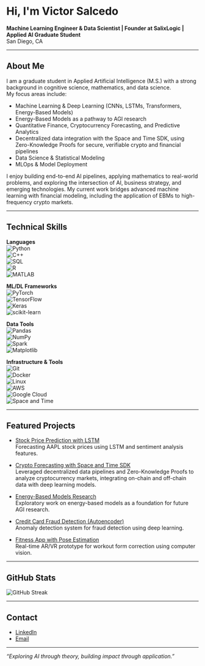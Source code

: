 # Hi, I'm Victor Salcedo  

**Machine Learning Engineer & Data Scientist | Founder at SalixLogic | Applied AI Graduate Student**  
San Diego, CA  

---

## About Me
I am a graduate student in Applied Artificial Intelligence (M.S.) with a strong background in cognitive science, mathematics, and data science.  
My focus areas include:  
- Machine Learning & Deep Learning (CNNs, LSTMs, Transformers, Energy-Based Models)  
- Energy-Based Models as a pathway to AGI research  
- Quantitative Finance, Cryptocurrency Forecasting, and Predictive Analytics  
- Decentralized data integration with the Space and Time SDK, using Zero-Knowledge Proofs for secure, verifiable crypto and financial pipelines  
- Data Science & Statistical Modeling  
- MLOps & Model Deployment  

I enjoy building end-to-end AI pipelines, applying mathematics to real-world problems, and exploring the intersection of AI, business strategy, and emerging technologies. My current work bridges advanced machine learning with financial modeling, including the application of EBMs to high-frequency crypto markets.

---

## Technical Skills  

**Languages**  
![Python](https://img.shields.io/badge/Python-3776AB?style=flat-square&logo=python&logoColor=white)  
![C++](https://img.shields.io/badge/C++-00599C?style=flat-square&logo=c%2B%2B&logoColor=white)  
![SQL](https://img.shields.io/badge/SQL-4479A1?style=flat-square&logo=postgresql&logoColor=white)  
![R](https://img.shields.io/badge/R-276DC3?style=flat-square&logo=r&logoColor=white)  
![MATLAB](https://img.shields.io/badge/MATLAB-0076A8?style=flat-square&logo=mathworks&logoColor=white)  

**ML/DL Frameworks**  
![PyTorch](https://img.shields.io/badge/PyTorch-EE4C2C?style=flat-square&logo=pytorch&logoColor=white)  
![TensorFlow](https://img.shields.io/badge/TensorFlow-FF6F00?style=flat-square&logo=tensorflow&logoColor=white)  
![Keras](https://img.shields.io/badge/Keras-D00000?style=flat-square&logo=keras&logoColor=white)  
![scikit-learn](https://img.shields.io/badge/scikit--learn-F7931E?style=flat-square&logo=scikitlearn&logoColor=white)  

**Data Tools**  
![Pandas](https://img.shields.io/badge/Pandas-150458?style=flat-square&logo=pandas&logoColor=white)  
![NumPy](https://img.shields.io/badge/NumPy-013243?style=flat-square&logo=numpy&logoColor=white)  
![Spark](https://img.shields.io/badge/Apache_Spark-E25A1C?style=flat-square&logo=apachespark&logoColor=white)  
![Matplotlib](https://img.shields.io/badge/Matplotlib-11557c?style=flat-square&logo=plotly&logoColor=white)  

**Infrastructure & Tools**  
![Git](https://img.shields.io/badge/Git-F05032?style=flat-square&logo=git&logoColor=white)  
![Docker](https://img.shields.io/badge/Docker-2496ED?style=flat-square&logo=docker&logoColor=white)  
![Linux](https://img.shields.io/badge/Linux-FCC624?style=flat-square&logo=linux&logoColor=black)  
![AWS](https://img.shields.io/badge/AWS-232F3E?style=flat-square&logo=amazon-aws&logoColor=white)  
![Google Cloud](https://img.shields.io/badge/Google_Cloud-4285F4?style=flat-square&logo=googlecloud&logoColor=white)  
![Space and Time](https://img.shields.io/badge/Space_and_Time_(ZKProof)-0A74DA?style=flat-square&logo=databricks&logoColor=white)  

---

## Featured Projects
- [Stock Price Prediction with LSTM]()  
  Forecasting AAPL stock prices using LSTM and sentiment analysis features.  

- [Crypto Forecasting with Space and Time SDK]()  
  Leveraged decentralized data pipelines and Zero-Knowledge Proofs to analyze cryptocurrency markets, integrating on-chain and off-chain data with deep learning models.  

- [Energy-Based Models Research]()  
  Exploratory work on energy-based models as a foundation for future AGI research.  

- [Credit Card Fraud Detection (Autoencoder)]()  
  Anomaly detection system for fraud detection using deep learning.  

- [Fitness App with Pose Estimation]()  
  Real-time AR/VR prototype for workout form correction using computer vision.  

---

## GitHub Stats
![GitHub Streak](https://streak-stats.demolab.com/?user=logicpro09&theme=default)  

---

## Contact
- [LinkedIn](https://linkedin.com/in/victorjsalcedo/)  
- [Email](mailto:info@salixlogic.com)  

---

*“Exploring AI through theory, building impact through application.”*  
